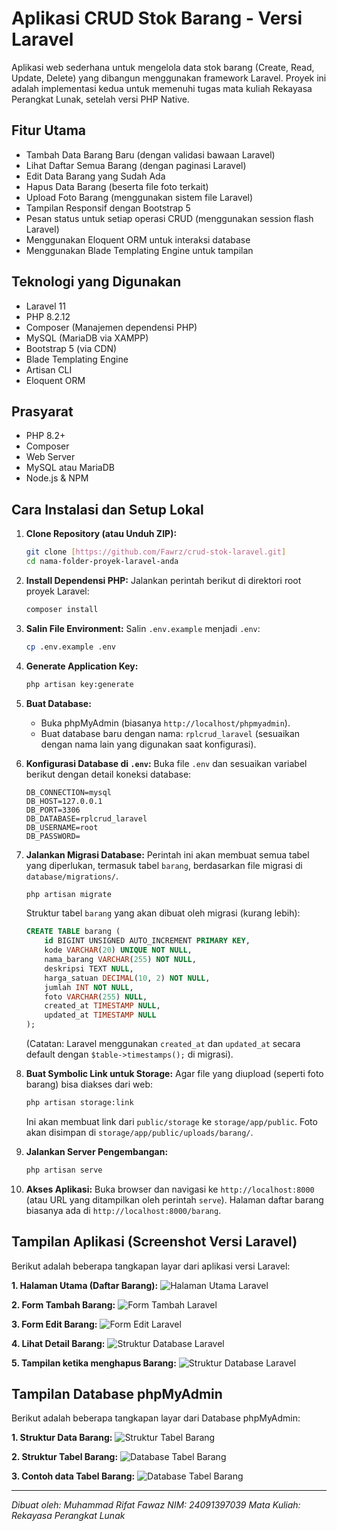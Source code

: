 # Aplikasi CRUD Stok Barang - Versi Laravel

Aplikasi web sederhana untuk mengelola data stok barang (Create, Read, Update, Delete) yang dibangun menggunakan framework Laravel. Proyek ini adalah implementasi kedua untuk memenuhi tugas mata kuliah Rekayasa Perangkat Lunak, setelah versi PHP Native.

## Fitur Utama
- Tambah Data Barang Baru (dengan validasi bawaan Laravel)
- Lihat Daftar Semua Barang (dengan paginasi Laravel)
- Edit Data Barang yang Sudah Ada
- Hapus Data Barang (beserta file foto terkait)
- Upload Foto Barang (menggunakan sistem file Laravel)
- Tampilan Responsif dengan Bootstrap 5
- Pesan status untuk setiap operasi CRUD (menggunakan session flash Laravel)
- Menggunakan Eloquent ORM untuk interaksi database
- Menggunakan Blade Templating Engine untuk tampilan

## Teknologi yang Digunakan
- Laravel 11
- PHP 8.2.12
- Composer (Manajemen dependensi PHP)
- MySQL (MariaDB via XAMPP)
- Bootstrap 5 (via CDN)
- Blade Templating Engine
- Artisan CLI
- Eloquent ORM

## Prasyarat
- PHP 8.2+
- Composer
- Web Server
- MySQL atau MariaDB
- Node.js & NPM

## Cara Instalasi dan Setup Lokal
1.  **Clone Repository (atau Unduh ZIP):**
    ```bash
    git clone [https://github.com/Fawrz/crud-stok-laravel.git]
    cd nama-folder-proyek-laravel-anda
    ```

2.  **Install Dependensi PHP:**
    Jalankan perintah berikut di direktori root proyek Laravel:
    ```bash
    composer install
    ```

3.  **Salin File Environment:**
    Salin `.env.example` menjadi `.env`:
    ```bash
    cp .env.example .env
    ```

4.  **Generate Application Key:**
    ```bash
    php artisan key:generate
    ```

5.  **Buat Database:**
    * Buka phpMyAdmin (biasanya `http://localhost/phpmyadmin`).
    * Buat database baru dengan nama: `rplcrud_laravel` (sesuaikan dengan nama lain yang digunakan saat konfigurasi).

6.  **Konfigurasi Database di `.env`:**
    Buka file `.env` dan sesuaikan variabel berikut dengan detail koneksi database:
    ```dotenv
    DB_CONNECTION=mysql
    DB_HOST=127.0.0.1
    DB_PORT=3306
    DB_DATABASE=rplcrud_laravel
    DB_USERNAME=root
    DB_PASSWORD=
    ```

7.  **Jalankan Migrasi Database:**
    Perintah ini akan membuat semua tabel yang diperlukan, termasuk tabel `barang`, berdasarkan file migrasi di `database/migrations/`.
    ```bash
    php artisan migrate
    ```
    Struktur tabel `barang` yang akan dibuat oleh migrasi (kurang lebih):
    ```sql
    CREATE TABLE barang (
        id BIGINT UNSIGNED AUTO_INCREMENT PRIMARY KEY,
        kode VARCHAR(20) UNIQUE NOT NULL,
        nama_barang VARCHAR(255) NOT NULL,
        deskripsi TEXT NULL,
        harga_satuan DECIMAL(10, 2) NOT NULL,
        jumlah INT NOT NULL,
        foto VARCHAR(255) NULL,
        created_at TIMESTAMP NULL,
        updated_at TIMESTAMP NULL
    );
    ```
    (Catatan: Laravel menggunakan `created_at` dan `updated_at` secara default dengan `$table->timestamps();` di migrasi).

8.  **Buat Symbolic Link untuk Storage:**
    Agar file yang diupload (seperti foto barang) bisa diakses dari web:
    ```bash
    php artisan storage:link
    ```
    Ini akan membuat link dari `public/storage` ke `storage/app/public`. Foto akan disimpan di `storage/app/public/uploads/barang/`.

9.  **Jalankan Server Pengembangan:**
    ```bash
    php artisan serve
    ```

10. **Akses Aplikasi:**
    Buka browser dan navigasi ke `http://localhost:8000` (atau URL yang ditampilkan oleh perintah `serve`). Halaman daftar barang biasanya ada di `http://localhost:8000/barang`.

## Tampilan Aplikasi (Screenshot Versi Laravel)

Berikut adalah beberapa tangkapan layar dari aplikasi versi Laravel:

**1. Halaman Utama (Daftar Barang):**
![Halaman Utama Laravel](screenshots/halaman_utama.png) 

**2. Form Tambah Barang:**
![Form Tambah Laravel](screenshots/fitur_create.png)

**3. Form Edit Barang:**
![Form Edit Laravel](screenshots/fitur_edit.png)

**4. Lihat Detail Barang:**
![Struktur Database Laravel](screenshots/fitur_detail.png)

**5. Tampilan ketika menghapus Barang:**
![Struktur Database Laravel](screenshots/fitur_delete.png)

## Tampilan Database phpMyAdmin

Berikut adalah beberapa tangkapan layar dari Database phpMyAdmin:

**1. Struktur Data Barang:**
![Struktur Tabel Barang](screenshots/struktur_db.png) 

**2. Struktur Tabel Barang:**
![Database Tabel Barang](screenshots/struktur_tb.png)

**3. Contoh data Tabel Barang:**
![Database Tabel Barang](screenshots/contoh_tb.png)

---
*Dibuat oleh: Muhammad Rifat Fawaz*
*NIM: 24091397039*
*Mata Kuliah: Rekayasa Perangkat Lunak*
